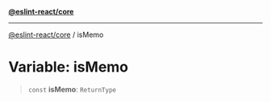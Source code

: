[**@eslint-react/core**](../README.md)

***

[@eslint-react/core](../README.md) / isMemo

# Variable: isMemo

> `const` **isMemo**: `ReturnType`
